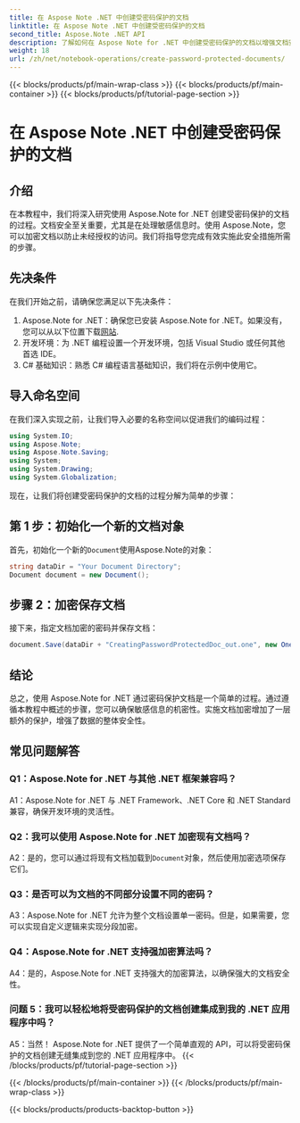 ```yaml
---
title: 在 Aspose Note .NET 中创建受密码保护的文档
linktitle: 在 Aspose Note .NET 中创建受密码保护的文档
second_title: Aspose.Note .NET API
description: 了解如何在 Aspose Note for .NET 中创建受密码保护的文档以增强文档安全性。请按照我们的分步教程轻松实施。
weight: 18
url: /zh/net/notebook-operations/create-password-protected-documents/
---
```


{{< blocks/products/pf/main-wrap-class >}}
{{< blocks/products/pf/main-container >}}
{{< blocks/products/pf/tutorial-page-section >}}

# 在 Aspose Note .NET 中创建受密码保护的文档

## 介绍

在本教程中，我们将深入研究使用 Aspose.Note for .NET 创建受密码保护的文档的过程。文档安全至关重要，尤其是在处理敏感信息时。使用 Aspose.Note，您可以加密文档以防止未经授权的访问。我们将指导您完成有效实施此安全措施所需的步骤。

## 先决条件

在我们开始之前，请确保您满足以下先决条件：

1.  Aspose.Note for .NET：确保您已安装 Aspose.Note for .NET。如果没有，您可以从以下位置下载[网站](https://releases.aspose.com/note/net/).
2. 开发环境：为 .NET 编程设置一个开发环境，包括 Visual Studio 或任何其他首选 IDE。
3. C# 基础知识：熟悉 C# 编程语言基础知识，我们将在示例中使用它。

## 导入命名空间

在我们深入实现之前，让我们导入必要的名称空间以促进我们的编码过程：

```csharp
using System.IO;
using Aspose.Note;
using Aspose.Note.Saving;
using System;
using System.Drawing;
using System.Globalization;
```

现在，让我们将创建受密码保护的文档的过程分解为简单的步骤：

## 第 1 步：初始化一个新的文档对象

首先，初始化一个新的`Document`使用Aspose.Note的对象：

```csharp
string dataDir = "Your Document Directory";
Document document = new Document();
```

## 步骤 2：加密保存文档

接下来，指定文档加密的密码并保存文档：

```csharp
document.Save(dataDir + "CreatingPasswordProtectedDoc_out.one", new OneSaveOptions() { DocumentPassword = "pass" });
```

## 结论

总之，使用 Aspose.Note for .NET 通过密码保护文档是一个简单的过程。通过遵循本教程中概述的步骤，您可以确保敏感信息的机密性。实施文档加密增加了一层额外的保护，增强了数据的整体安全性。

## 常见问题解答

### Q1：Aspose.Note for .NET 与其他 .NET 框架兼容吗？

A1：Aspose.Note for .NET 与 .NET Framework、.NET Core 和 .NET Standard 兼容，确保开发环境的灵活性。

### Q2：我可以使用 Aspose.Note for .NET 加密现有文档吗？

 A2：是的，您可以通过将现有文档加载到`Document`对象，然后使用加密选项保存它们。

### Q3：是否可以为文档的不同部分设置不同的密码？

A3：Aspose.Note for .NET 允许为整个文档设置单一密码。但是，如果需要，您可以实现自定义逻辑来实现分段加密。

### Q4：Aspose.Note for .NET 支持强加密算法吗？

A4：是的，Aspose.Note for .NET 支持强大的加密算法，以确保强大的文档安全性。

### 问题 5：我可以轻松地将受密码保护的文档创建集成到我的 .NET 应用程序中吗？

A5：当然！ Aspose.Note for .NET 提供了一个简单直观的 API，可以将受密码保护的文档创建无缝集成到您的 .NET 应用程序中。
{{< /blocks/products/pf/tutorial-page-section >}}

{{< /blocks/products/pf/main-container >}}
{{< /blocks/products/pf/main-wrap-class >}}

{{< blocks/products/products-backtop-button >}}
